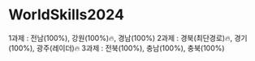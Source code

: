 # WorldSkills2024
1과제 : 전남(100%), 강원(100%)🔥, 경남(100%)
2과제 : 경북(최단경로)🔥, 경기(100%), 광주(레이더)🔥
3과제 : 전북(100%), 충남(100%), 충북(100%)
